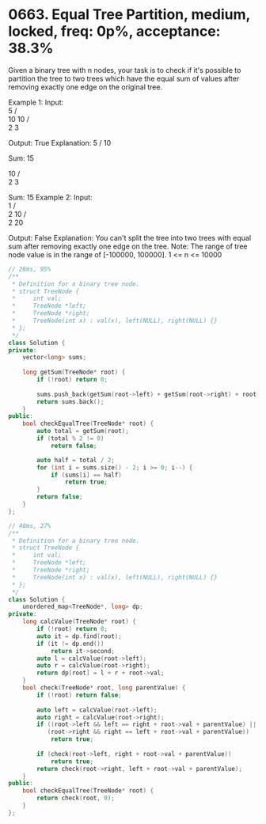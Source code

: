 # 0663. Equal Tree Partition, medium, locked, freq: 0p%, acceptance: 38.3%

Given a binary tree with n nodes, your task is to check if it's possible to partition the tree to two trees which have the equal sum of values after removing exactly one edge on the original tree.

Example 1:
Input:     
    5
   / \
  10 10
    /  \
   2   3

Output: True
Explanation: 
    5
   / 
  10
      
Sum: 15

   10
  /  \
 2    3

Sum: 15
Example 2:
Input:     
    1
   / \
  2  10
    /  \
   2   20

Output: False
Explanation: You can't split the tree into two trees with equal sum after removing exactly one edge on the tree.
Note:
The range of tree node value is in the range of [-100000, 100000].
1 <= n <= 10000

```c++
// 28ms, 95%
/**
 * Definition for a binary tree node.
 * struct TreeNode {
 *     int val;
 *     TreeNode *left;
 *     TreeNode *right;
 *     TreeNode(int x) : val(x), left(NULL), right(NULL) {}
 * };
 */
class Solution {
private:
    vector<long> sums;
    
    long getSum(TreeNode* root) {
        if (!root) return 0;
        
        sums.push_back(getSum(root->left) + getSum(root->right) + root->val);
        return sums.back();
    }
public:
    bool checkEqualTree(TreeNode* root) {
        auto total = getSum(root);
        if (total % 2 != 0)
            return false;

        auto half = total / 2;
        for (int i = sums.size() - 2; i >= 0; i--) {
            if (sums[i] == half)
                return true;
        }
        return false;
    }
};

// 48ms, 27%
/**
 * Definition for a binary tree node.
 * struct TreeNode {
 *     int val;
 *     TreeNode *left;
 *     TreeNode *right;
 *     TreeNode(int x) : val(x), left(NULL), right(NULL) {}
 * };
 */
class Solution {
    unordered_map<TreeNode*, long> dp;
private:
    long calcValue(TreeNode* root) {
        if (!root) return 0;
        auto it = dp.find(root);
        if (it != dp.end())
            return it->second;
        auto l = calcValue(root->left);
        auto r = calcValue(root->right);
        return dp[root] = l + r + root->val;
    }
    bool check(TreeNode* root, long parentValue) {
        if (!root) return false;
        
        auto left = calcValue(root->left);
        auto right = calcValue(root->right);
        if ((root->left && left == right + root->val + parentValue) ||
           (root->right && right == left + root->val + parentValue))
            return true;
        
        if (check(root->left, right + root->val + parentValue))
            return true;
        return check(root->right, left + root->val + parentValue);
    }
public:
    bool checkEqualTree(TreeNode* root) {
        return check(root, 0);
    }
};
```
